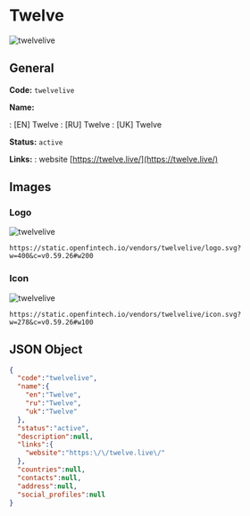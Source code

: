 
# Twelve 
![twelvelive](https://static.openfintech.io/vendors/twelvelive/logo.svg?w=400&c=v0.59.26#w200)  

## General 
 
**Code:** `twelvelive` 
 
**Name:** 
 
:	[EN] Twelve 
:	[RU] Twelve 
:	[UK] Twelve 
 
**Status:** `active` 
 
**Links:** 
: website [https://twelve.live/](https://twelve.live/) 
 

## Images 

### Logo 
 
![twelvelive](https://static.openfintech.io/vendors/twelvelive/logo.svg?w=400&c=v0.59.26#w200)  

```
https://static.openfintech.io/vendors/twelvelive/logo.svg?w=400&c=v0.59.26#w200
```  

### Icon 
 
![twelvelive](https://static.openfintech.io/vendors/twelvelive/icon.svg?w=278&c=v0.59.26#w100)  

```
https://static.openfintech.io/vendors/twelvelive/icon.svg?w=278&c=v0.59.26#w100
```  

## JSON Object 

```json
{
  "code":"twelvelive",
  "name":{
    "en":"Twelve",
    "ru":"Twelve",
    "uk":"Twelve"
  },
  "status":"active",
  "description":null,
  "links":{
    "website":"https:\/\/twelve.live\/"
  },
  "countries":null,
  "contacts":null,
  "address":null,
  "social_profiles":null
}
```  
